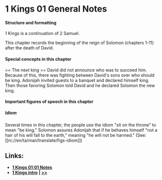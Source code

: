 # 1 Kings 01 General Notes #

#### Structure and formatting ####

1 Kings is a continuation of 2 Samuel.

This chapter records the beginning of the reign of Solomon (chapters 1-11) after the death of David. 

#### Special concepts in this chapter ####

== The next king ==
David did not announce who was to succeed him. Because of this, there was fighting between David's sons over who should be king. Adonijah invited guests to a banquet and declared himself king. Then those favoring Solomon told David and he declared Solomon the new king.

#### Important figures of speech in this chapter ####

##### Idiom #####
Several times in this chapter, the people use the idiom "sit on the throne" to mean "be king." Solomon assures Adonijah that if he behaves himself "not a hair of his will fall to the earth," meaning "he will not be harmed." (See: [[rc://en/ta/man/translate/figs-idiom]])

## Links: ##

* __[1 Kings 01:01 Notes](./01.md)__
* __[1 Kings intro](../front/intro.md)__
__| [>>](../02/intro.md)__